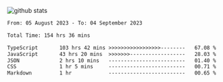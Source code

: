 
![github stats](https://github-readme-stats.vercel.app/api?username=realmahd1&show_icons=true&theme=codeSTACKr&hide_rank=true&count_private=true)

<!--START_SECTION:waka-->

```txt
From: 05 August 2023 - To: 04 September 2023

Total Time: 154 hrs 36 mins

TypeScript       103 hrs 42 mins >>>>>>>>>>>>>>>>>--------   67.08 %
JavaScript       43 hrs 20 mins  >>>>>>>------------------   28.03 %
JSON             2 hrs 10 mins   -------------------------   01.40 %
CSS              1 hr 5 mins     -------------------------   00.71 %
Markdown         1 hr            -------------------------   00.65 %
```

<!--END_SECTION:waka-->
